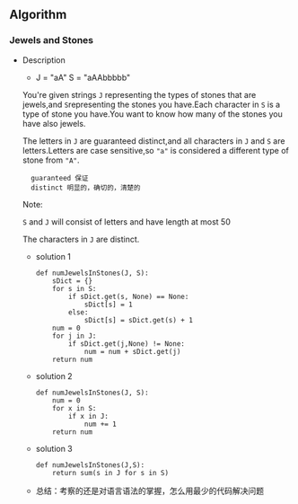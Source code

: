 ## Algorithm
### Jewels and Stones
* Description		
	* J = "aA"  S = "aAAbbbbb"

	You're given strings ``J`` representing the types of stones that are jewels,and ``S``representing the stones you have.Each character in ``S`` is  a type of stone you have.You want to know how many of the stones you have also jewels.
	
	The letters in ``J`` are guaranteed distinct,and all characters in ``J`` and ``S`` are letters.Letters are case sensitive,so ``"a"`` is considered a different type of stone from ``"A"``.
	
		guaranteed 保证
		distinct 明显的，确切的，清楚的
	Note:
	
	``S`` and ``J`` will consist of letters and have length at most 50
	
	The characters in ``J`` are distinct.
	
	* solution 1
	
		```
		def numJewelsInStones(J, S):
		    sDict = {}
		    for s in S:
		        if sDict.get(s, None) == None:
		            sDict[s] = 1
		        else:
		            sDict[s] = sDict.get(s) + 1
		    num = 0
		    for j in J:
		        if sDict.get(j,None) != None:
		            num = num + sDict.get(j)
		    return num
		```
		
	* solution 2
			
		```
		def numJewelsInStones(J, S):
		    num = 0
		    for x in S:
		        if x in J:
		            num += 1
		    return num
		```
		
	* solution 3
			
		```
		def numJewelsInStones(J,S):
			return sum(s in J for s in S)
		```
		
	* 总结：考察的还是对语言语法的掌握，怎么用最少的代码解决问题
	